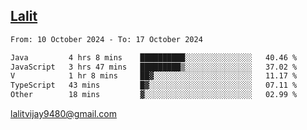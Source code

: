 ## [Lalit](https://lalit.sh)

<!--START_SECTION:waka-->

```txt
From: 10 October 2024 - To: 17 October 2024

Java         4 hrs 8 mins    ██████████░░░░░░░░░░░░░░░   40.46 %
JavaScript   3 hrs 47 mins   █████████▒░░░░░░░░░░░░░░░   37.02 %
V            1 hr 8 mins     ██▓░░░░░░░░░░░░░░░░░░░░░░   11.17 %
TypeScript   43 mins         █▓░░░░░░░░░░░░░░░░░░░░░░░   07.11 %
Other        18 mins         ▓░░░░░░░░░░░░░░░░░░░░░░░░   02.99 %
```

<!--END_SECTION:waka-->

lalitvijay9480@gmail.com
